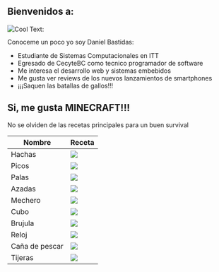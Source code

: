 ## Bienvenidos a:

![](https://images.cooltext.com/5508554.png)<a href="http://es.cooltext.com" target="_top"><img src="https://cooltext.com/images/ct_pixel.gif" width="80" height="15" alt="Cool Text: Generador de Logotipos y Gráficos." border="0" /></a>

Conoceme un poco yo soy Daniel Bastidas:

- Estudiante de Sistemas Computacionales en ITT
- Egresado de CecyteBC como tecnico programador de software
- Me interesa el desarrollo web y sistemas embebidos
- Me gusta ver reviews de los nuevos lanzamientos de smartphones
- ¡¡¡Saquen las batallas de gallos!!!

## Si, me gusta MINECRAFT!!!

No se olviden de las recetas principales para un buen survival

| Nombre         | Receta |
| -------------- | ------ |
| Hachas         | ![](http://minecraftwiki.es/w/images/e/e9/CraftingAxesIOanim.gif)      |
| Picos          | ![](http://minecraftwiki.es/w/images/2/25/CraftingPickaxesIOanim.gif)  |
| Palas          | ![](http://minecraftwiki.es/w/images/c/cf/CraftingShovelsIOanim.gif)   |
| Azadas         | ![](http://minecraftwiki.es/w/images/1/15/CraftingHoesIOanim.gif)      |
| Mechero        | ![](http://minecraftwiki.es/w/images/e/e0/Flintsteel2.JPG)             |
| Cubo           | ![](http://minecraftwiki.es/w/images/3/33/Balde.JPG)                   |
| Brujula        | ![](http://minecraftwiki.es/w/images/c/cd/Brujula.JPG)                 |
| Reloj          | ![](http://minecraftwiki.es/w/images/2/2e/Reloj.JPG)                   |
| Caña de pescar | ![](http://minecraftwiki.es/w/images/0/01/Ca%C3%B1a.JPG)               |
| Tijeras        | ![](http://minecraftwiki.es/w/images/7/71/Podadora.JPG)                |
